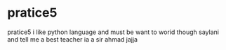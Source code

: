 # pratice5
pratice5
i like python language and must be want to worid though saylani
and tell me a best teacher ia a sir ahmad jajja
